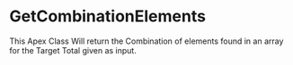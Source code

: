 # GetCombinationElements
This Apex Class Will return the Combination of elements found in an array for the Target Total given as input.
